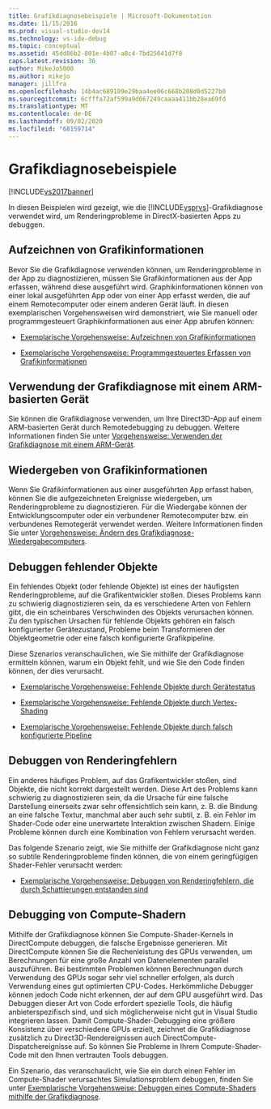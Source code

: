 ```yaml
---
title: Grafikdiagnosebeispiele | Microsoft-Dokumentation
ms.date: 11/15/2016
ms.prod: visual-studio-dev14
ms.technology: vs-ide-debug
ms.topic: conceptual
ms.assetid: 45dd86b2-801e-4b07-a8c4-7bd25641d7f8
caps.latest.revision: 36
author: MikeJo5000
ms.author: mikejo
manager: jillfra
ms.openlocfilehash: 14b4ac689109e29baa4ee06c668b208d0d5227b0
ms.sourcegitcommit: 6cfffa72af599a9d667249caaaa411bb28ea69fd
ms.translationtype: MT
ms.contentlocale: de-DE
ms.lasthandoff: 09/02/2020
ms.locfileid: "68159714"
---
```

# <a name="graphics-diagnostics-examples"></a>Grafikdiagnosebeispiele
[!INCLUDE[vs2017banner](../includes/vs2017banner.md)]

In diesen Beispielen wird gezeigt, wie die [!INCLUDE[vsprvs](../includes/vsprvs-md.md)]-Grafikdiagnose verwendet wird, um Renderingprobleme in DirectX-basierten Apps zu debuggen.  
  
## <a name="capturing-graphics-information"></a>Aufzeichnen von Grafikinformationen  
 Bevor Sie die Grafikdiagnose verwenden können, um Renderingprobleme in der App zu diagnostizieren, müssen Sie Grafikinformationen aus der App erfassen, während diese ausgeführt wird. Graphikinformationen können von einer lokal ausgeführten App oder von einer App erfasst werden, die auf einem Remotecomputer oder einem anderen Gerät läuft. In diesen exemplarischen Vorgehensweisen wird demonstriert, wie Sie manuell oder programmgesteuert Graphikinformationen aus einer App abrufen können:  
  
- [Exemplarische Vorgehensweise: Aufzeichnen von Grafikinformationen](../debugger/walkthrough-capturing-graphics-information.md)  
  
- [Exemplarische Vorgehensweise: Programmgesteuertes Erfassen von Grafikinformationen](../debugger/walkthrough-capturing-graphics-information-programmatically.md)  
  
## <a name="use-graphics-diagnostics-with-an-arm-based-device"></a>Verwendung der Grafikdiagnose mit einem ARM-basierten Gerät  
 Sie können die Grafikdiagnose verwenden, um Ihre Direct3D-App auf einem ARM-basierten Gerät durch Remotedebugging zu debuggen. Weitere Informationen finden Sie unter [Vorgehensweise: Verwenden der Grafikdiagnose mit einem ARM-Gerät](../debugger/how-to-use-graphics-diagnostics-with-an-arm-device.md).  
  
## <a name="playing-back-graphics-information"></a>Wiedergeben von Grafikinformationen  
 Wenn Sie Grafikinformationen aus einer ausgeführten App erfasst haben, können Sie die aufgezeichneten Ereignisse wiedergeben, um Renderingprobleme zu diagnostizieren. Für die Wiedergabe können der Entwicklungscomputer oder ein verbundener Remotecomputer bzw. ein verbundenes Remotegerät verwendet werden. Weitere Informationen finden Sie unter [Vorgehensweise: Ändern des Grafikdiagnose-Wiedergabecomputers](../debugger/how-to-change-the-graphics-diagnostics-playback-machine.md).  
  
## <a name="debugging-missing-objects"></a>Debuggen fehlender Objekte  
 Ein fehlendes Objekt (oder fehlende Objekte) ist eines der häufigsten Renderingprobleme, auf die Grafikentwickler stoßen. Dieses Problems kann zu schwierig diagnostizieren sein, da es verschiedene Arten von Fehlern gibt, die ein scheinbares Verschwinden des Objekts verursachen können. Zu den typischen Ursachen für fehlende Objekts gehören ein falsch konfigurierter Gerätezustand, Probleme beim Transformieren der Objektgeometrie oder eine falsch konfigurierte Grafikpipeline.  
  
 Diese Szenarios veranschaulichen, wie Sie mithilfe der Grafikdiagnose ermitteln können, warum ein Objekt fehlt, und wie Sie den Code finden können, der dies verursacht.  
  
- [Exemplarische Vorgehensweise: Fehlende Objekte durch Gerätestatus](../debugger/walkthrough-missing-objects-due-to-device-state.md)  
  
- [Exemplarische Vorgehensweise: Fehlende Objekte durch Vertex-Shading](../debugger/walkthrough-missing-objects-due-to-vertex-shading.md)  
  
- [Exemplarische Vorgehensweise: Fehlende Objekte durch falsch konfigurierte Pipeline](../debugger/walkthrough-missing-objects-due-to-misconfigured-pipeline.md)  
  
## <a name="debugging-rendering-errors"></a>Debuggen von Renderingfehlern  
 Ein anderes häufiges Problem, auf das Grafikentwickler stoßen, sind Objekte, die nicht korrekt dargestellt werden. Diese Art des Problems kann schwierig zu diagnostizieren sein, da die Ursache für eine falsche Darstellung einerseits zwar sehr offensichtlich sein kann, z. B. die Bindung an eine falsche Textur, manchmal aber auch sehr subtil, z. B. ein Fehler im Shader-Code oder eine unerwartete Interaktion zwischen Shadern. Einige Probleme können durch eine Kombination von Fehlern verursacht werden.  
  
 Das folgende Szenario zeigt, wie Sie mithilfe der Grafikdiagnose nicht ganz so subtile Renderingprobleme finden können, die von einem geringfügigen Shader-Fehler verursacht werden:  
  
- [Exemplarische Vorgehensweise: Debuggen von Renderingfehlern, die durch Schattierungen entstanden sind](../debugger/walkthrough-debugging-rendering-errors-due-to-shading.md)  
  
## <a name="debugging-compute-shaders"></a>Debugging von Compute-Shadern  
 Mithilfe der Grafikdiagnose können Sie Compute-Shader-Kernels in DirectCompute debuggen, die falsche Ergebnisse generieren. Mit DirectCompute können Sie die Rechenleistung des GPUs verwenden, um Berechnungen für eine große Anzahl von Datenelementen parallel auszuführen. Bei bestimmten Problemen können Berechnungen durch Verwendung des GPUs sogar sehr viel schneller erfolgen, als durch Verwendung eines gut optimierten CPU-Codes. Herkömmliche Debugger können jedoch Code nicht erkennen, der auf dem GPU ausgeführt wird. Das Debuggen dieser Art von Code erfordert spezielle Tools, die häufig anbieterspezifisch sind, und sich möglicherweise nicht gut in Visual Studio integrieren lassen. Damit Compute-Shader-Debugging eine größere Konsistenz über verschiedene GPUs erzielt, zeichnet die Grafikdiagnose zusätzlich zu Direct3D-Rendereignissen auch DirectCompute-Dispatchereignisse auf. So können Sie Probleme in Ihrem Compute-Shader-Code mit den Ihnen vertrauten Tools debuggen.  
  
 Ein Szenario, das veranschaulicht, wie Sie ein durch einen Fehler im Compute-Shader verursachtes Simulationsproblem debuggen, finden Sie unter [Exemplarische Vorgehensweise: Debuggen eines Compute-Shaders mithilfe der Grafikdiagnose](../debugger/walkthrough-using-graphics-diagnostics-to-debug-a-compute-shader.md).
